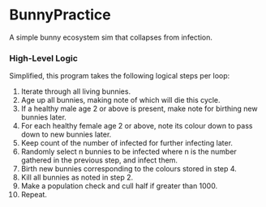 # BunnyPractice
A simple bunny ecosystem sim that collapses from infection.

### High-Level Logic
Simplified, this program takes the following logical steps per loop:
1. Iterate through all living bunnies.
2. Age up all bunnies, making note of which will die this cycle.
3. If a healthy male age 2 or above is present, make note for birthing new bunnies later.
4. For each healthy female age 2 or above, note its colour down to pass down to new bunnies later.
5. Keep count of the number of infected for further infecting later.
6. Randomly select n bunnies to be infected where n is the number gathered in the previous step, and infect them.
7. Birth new bunnies corresponding to the colours stored in step 4.
8. Kill all bunnies as noted in step 2.
9. Make a population check and cull half if greater than 1000.
10. Repeat.
